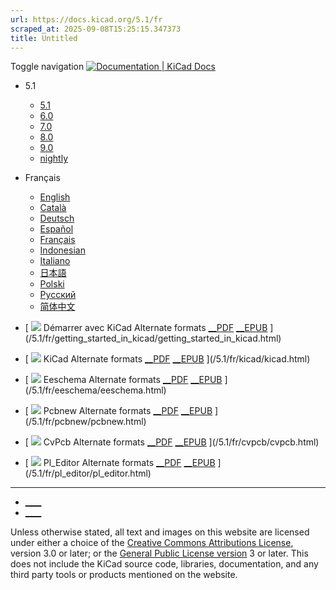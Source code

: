 ```yaml
---
url: https://docs.kicad.org/5.1/fr
scraped_at: 2025-09-08T15:25:15.347373
title: Untitled
---
```


Toggle navigation [ ![Documentation | KiCad](/img/kicad_logo_small.png) Docs ](/)

  * 5.1 
    * [ 5.1 ](/5.1)
    * [ 6.0 ](/6.0)
    * [ 7.0 ](/7.0)
    * [ 8.0 ](/8.0)
    * [ 9.0 ](/9.0)
    * [ nightly ](/master)
  * Français 
    * [ English ](/5.1/en)
    * [ Català ](/5.1/ca)
    * [ Deutsch ](/5.1/de)
    * [ Español ](/5.1/es)
    * [ Français ](/5.1/fr)
    * [ Indonesian ](/5.1/id)
    * [ Italiano ](/5.1/it)
    * [ 日本語 ](/5.1/ja)
    * [ Polski ](/5.1/pl)
    * [ Русский ](/5.1/ru)
    * [ 简体中文 ](/5.1/zh)

  * [ ![](/img/guide-icons/placeholder.png) Démarrer avec KiCad Alternate formats [__PDF](/5.1/fr/getting_started_in_kicad/getting_started_in_kicad.pdf) [__EPUB](/5.1/fr/getting_started_in_kicad/getting_started_in_kicad.epub) ](/5.1/fr/getting_started_in_kicad/getting_started_in_kicad.html)
  * [ ![](/img/guide-icons/kicad.png) KiCad Alternate formats [__PDF](/5.1/fr/kicad/kicad.pdf) [__EPUB](/5.1/fr/kicad/kicad.epub) ](/5.1/fr/kicad/kicad.html)
  * [ ![](/img/guide-icons/eeschema.png) Eeschema Alternate formats [__PDF](/5.1/fr/eeschema/eeschema.pdf) [__EPUB](/5.1/fr/eeschema/eeschema.epub) ](/5.1/fr/eeschema/eeschema.html)
  * [ ![](/img/guide-icons/pcbnew.png) Pcbnew Alternate formats [__PDF](/5.1/fr/pcbnew/pcbnew.pdf) [__EPUB](/5.1/fr/pcbnew/pcbnew.epub) ](/5.1/fr/pcbnew/pcbnew.html)
  * [ ![](/img/guide-icons/cvpcb.png) CvPcb Alternate formats [__PDF](/5.1/fr/cvpcb/cvpcb.pdf) [__EPUB](/5.1/fr/cvpcb/cvpcb.epub) ](/5.1/fr/cvpcb/cvpcb.html)
  * [ ![](/img/guide-icons/pl_editor.png) Pl_Editor Alternate formats [__PDF](/5.1/fr/pl_editor/pl_editor.pdf) [__EPUB](/5.1/fr/pl_editor/pl_editor.epub) ](/5.1/fr/pl_editor/pl_editor.html)

* * *

  * [ ____ ](https://forum.kicad.info/)
  * [ ____ ](https://gitlab.com/kicad)

Unless otherwise stated, all text and images on this website are licensed
under either a choice of the [Creative Commons Attributions
License](/about/licenses/#_creative_commons_attribution_3_0_unported), version
3.0 or later; or the [General Public License
version](/about/licenses/#_gnu_general_public_license_v3) 3 or later. This
does not include the KiCad source code, libraries, documentation, and any
third party tools or products mentioned on the website.

